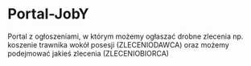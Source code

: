 # Portal-JobY
Portal z ogłoszeniami, w którym możemy ogłaszać drobne zlecenia np. koszenie trawnika wokół posesji (ZLECENIODAWCA) oraz możemy podejmować jakieś zlecenia (ZLECENIOBIORCA)
